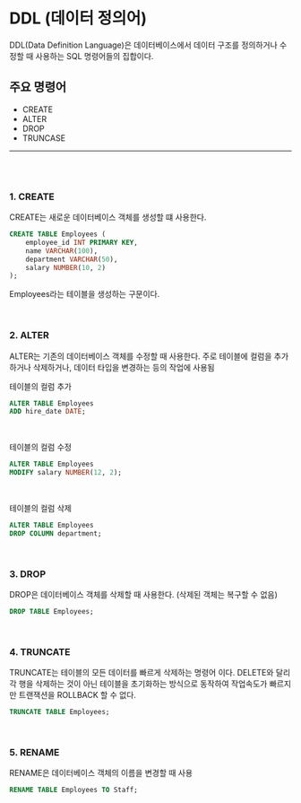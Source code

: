 # DDL (데이터 정의어)
DDL(Data Definition Language)은 데이터베이스에서 데이터 구조를 정의하거나 수정할 때 사용하는 SQL 명령어들의 집합이다.

## 주요 명령어
- CREATE
- ALTER
- DROP
- TRUNCASE

<hr>
<br><br>

### 1. CREATE
CREATE는 새로운 데이터베이스 객체를 생성할 떄 사용한다.
```SQL
CREATE TABLE Employees (
    employee_id INT PRIMARY KEY,
    name VARCHAR(100),
    department VARCHAR(50),
    salary NUMBER(10, 2)
);
```
Employees라는 테이블을 생성하는 구문이다.

<br>

### 2. ALTER
ALTER는 기존의 데이터베이스 객체를 수정할 때 사용한다. 주로 테이블에 컬럼을 추가하거나 삭제하거나, 데이터 타입을 변경하는 등의 작업에 사용됨

테이블의 컬럼 추가
```SQL
ALTER TABLE Employees
ADD hire_date DATE;
```

<br>

테이블의 컬럼 수정
```SQL
ALTER TABLE Employees
MODIFY salary NUMBER(12, 2);
```

<br>

테이블의 컬럼 삭제
```SQL
ALTER TABLE Employees
DROP COLUMN department;
```

<br>

### 3. DROP
DROP은 데이터베이스 객체를 삭제할 때 사용한다. (삭제된 객체는 복구할 수 없음)
```SQL
DROP TABLE Employees;
```

<br>

### 4. TRUNCATE
TRUNCATE는 테이블의 모든 데이터를 빠르게 삭제하는 명령어 이다. DELETE와 달리 각 행을 삭제하는 것이 아닌 테이블을 초기화하는 방식으로 동작하여 작업속도가 빠르지만 트랜잭션을 ROLLBACK 할 수 없다.
```SQL
TRUNCATE TABLE Employees;
```

<br>

### 5. RENAME
RENAME은 데이터베이스 객체의 이름을 변경할 때 사용
```SQL
RENAME TABLE Employees TO Staff;
```
